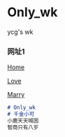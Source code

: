 # Only_wk
ycg's wk


### 网址1
<!-- [blog](https://yyycggg.github.io/blog/) -->

[Home](https://yyycggg.github.io/Only_wk/home/)

[Love](https://yyycggg.github.io/Only_wk/love/)

[Marry](https://yyycggg.github.io/Only_wk/marry/)

```markdown
# Only_wk
# 千金小可
小鹿天天喊困
智商只有八岁
```

